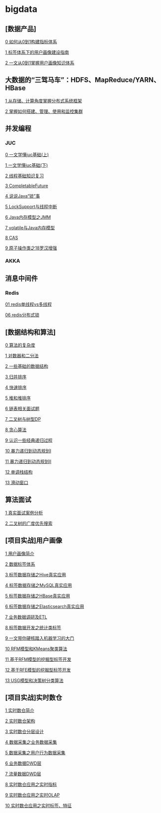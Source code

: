 # bigdata

## [数据产品]

[0 如何从0到1构建指标体系](http://www.woshipm.com/data-analysis/4362509.html)

[1 标签体系下的用户画像建设指南](https://mp.weixin.qq.com/s/rXmZL5-fLo2Zs_WVQM1KUQ)

[2 一文从0到1掌握用户画像知识体系](https://zhuanlan.zhihu.com/p/305181550)

## 大数据的“三驾马车”：HDFS、MapReduce/YARN、HBase

[1 从存储、计算角度掌握分布式系统框架]()

[2 掌握如何搭建、管理、使用和监控集群]()

## 并发编程

### JUC

[0 一文学懂juc基础(上)](https://www.kuangstudy.com/bbs/1374937897278402561)

[1 一文学懂juc基础(下)](https://www.kuangstudy.com/bbs/1374936485165297666)

[2 线程基础知识复习](note/juc/02线程基础知识复习.md)

[3 CompletableFuture](note/juc/03CompletableFuture.md)

[4 说说Java“锁”事]()

[5 LockSupport与线程中断]()

[6 Java内存模型之JMM]()

[7 volatile与Java内存模型]()

[8 CAS]()

[9 原子操作类之18罗汉增强]()

### AKKA


## 消息中间件

### Redis

[01 redis单线程vs多线程](note/消息中间件/redis/01redis单线程VS多线程.md)

[06 redis分布式锁](note/消息中间件/redis/06Redis分布式锁.md)

## [数据结构和算法]

[0 算法的复杂度](note/数据结构与算法/0算法的复杂度.md)

[1 对数器和二分法](note/数据结构与算法/1对数器和二分法.md)

[2 一些基础的数据结构](note/数据结构与算法/2基础的数据结构.md)

[3 归并排序](note/数据结构与算法/3归并排序及其相关面试题.md)

[4 快速排序](note/数据结构与算法/4快速排序.md)

[5 堆和堆排序](https://leetcode-cn.com/problems/sort-an-array/solution/dong-hua-mo-ni-yi-ge-po-dui-pai-wo-gao-l-i6mt/)

[6 链表相关面试题]()

[7 二叉树与树型DP](note/数据结构与算法/7二叉树与树型DP.md)

[8 贪心算法](note/数据结构与算法/8贪心算法.md)

[9 认识一些经典递归过程](note/数据结构与算法/9认识一些经典递归过程.md)

[10 暴力递归到动态规划Ⅰ](note/数据结构与算法/10暴力递归到动态规划Ⅰ.md)

[11 暴力递归到动态规划Ⅱ](note/数据结构与算法/11暴力递归到动态规划Ⅱ.md)

[12 单调栈结构](note/数据结构与算法/12单调栈结构.md)

[13 滑动窗口](note/数据结构与算法/13窗口内最大值或最小值的更新结构.md)

## 算法面试

[1 真实面试案例分析](note/九章算法/1真实面试案例分析.md)

[2 二叉树的广度优先搜索](note/九章算法/2二叉树的广度优先搜索.md)

## [项目实战]用户画像

[1 用户画像简介](note/user-profile/1用户画像简介.md)

[2 数据标签体系](note/user-profile/2数据标签体系.md)

[3 标签数据存储之Hive真实应用](https://github.com/BigDataScholar/TheKingOfBigData/blob/master/note/%E5%AE%9E%E6%88%98%E9%A1%B9%E7%9B%AE/%5B%E7%94%A8%E6%88%B7%E7%94%BB%E5%83%8F%5D%E6%A0%87%E7%AD%BE%E6%95%B0%E6%8D%AE%E5%AD%98%E5%82%A8%E4%B9%8BHive%E7%9C%9F%E5%AE%9E%E5%BA%94%E7%94%A8.md)

[4 标签数据存储之MySQL真实应用](https://github.com/BigDataScholar/TheKingOfBigData/blob/master/note/%E5%AE%9E%E6%88%98%E9%A1%B9%E7%9B%AE/%5B%E7%94%A8%E6%88%B7%E7%94%BB%E5%83%8F%5D%E6%A0%87%E7%AD%BE%E6%95%B0%E6%8D%AE%E5%AD%98%E5%82%A8%E4%B9%8BMySQL%E7%9C%9F%E5%AE%9E%E5%BA%94%E7%94%A8.md)

[5 标签数据存储之HBase真实应用](https://github.com/BigDataScholar/TheKingOfBigData/blob/master/note/%E5%AE%9E%E6%88%98%E9%A1%B9%E7%9B%AE/%5B%E7%94%A8%E6%88%B7%E7%94%BB%E5%83%8F%5D%E6%A0%87%E7%AD%BE%E6%95%B0%E6%8D%AE%E5%AD%98%E5%82%A8%E4%B9%8BHBase%E7%9C%9F%E5%AE%9E%E5%BA%94%E7%94%A8.md)

[6 标签数据存储之Elasticsearch真实应用](https://github.com/BigDataScholar/TheKingOfBigData/blob/master/note/%E5%AE%9E%E6%88%98%E9%A1%B9%E7%9B%AE/%5B%E7%94%A8%E6%88%B7%E7%94%BB%E5%83%8F%5D%E6%A0%87%E7%AD%BE%E6%95%B0%E6%8D%AE%E5%AD%98%E5%82%A8%E4%B9%8BElasticsearch%E7%9C%9F%E5%AE%9E%E5%BA%94%E7%94%A8.md)

[7 业务数据调研及ETL](note/user-profile/7业务数据调研及ETL.md)

[8 标签数据开发之统计类标签](note/user-profile/8标签数据开发之统计类标签.md)

[9 一文带你硬核踏入机器学习的大门](https://mp.weixin.qq.com/s/kArskQAx9Ay4Dd_rpX_HKA)

[10 RFM模型和KMeans聚类算法](https://mp.weixin.qq.com/s/7Zwi0lvpQ4aNbZzb7NfP3g)

[11 基于RFM模型的挖掘型标签开发](https://mp.weixin.qq.com/s/j47Gb2ePFojEY88Bz5pgcg)

[12 基于RFE模型的挖掘型标签开发](https://mp.weixin.qq.com/s/gXGhe4Q9VaQcEaPHV1Ywfw)

[13 USG模型和决策树分类算法](https://mp.weixin.qq.com/s/KazcV9ue8DtHDVAotQKvYA)

## [项目实战]实时数仓

[1 实时数仓简介](https://github.com/fengchi66/realtime-dw/blob/main/docs/0%E9%A1%B9%E7%9B%AE%E7%AE%80%E4%BB%8B.md)

[2 实时数仓架构](https://github.com/fengchi66/realtime-dw/blob/main/docs/2%E5%AE%9E%E6%97%B6%E6%95%B0%E4%BB%93%E6%9E%B6%E6%9E%84.md)

[3 实时数仓分层设计](https://github.com/fengchi66/realtime-dw/blob/main/docs/3%E5%AE%9E%E6%97%B6%E6%95%B0%E4%BB%93%E5%88%86%E5%B1%82%E8%AE%BE%E8%AE%A1.md)

[4 数据采集之业务数据采集](https://github.com/fengchi66/realtime-dw/blob/main/docs/4%E4%B8%9A%E5%8A%A1%E6%95%B0%E6%8D%AE%E9%87%87%E9%9B%86.md)

[5 数据采集之用户行为数据采集](https://github.com/fengchi66/realtime-dw/blob/main/docs/5%E7%94%A8%E6%88%B7%E8%A1%8C%E4%B8%BA%E6%95%B0%E6%8D%AE%E9%87%87%E9%9B%86.md)

[6 业务数据DWD层](https://github.com/fengchi66/realtime-dw/blob/main/docs/6%E4%B8%9A%E5%8A%A1%E6%95%B0%E6%8D%AEDWD%E5%B1%82.md)

[7 流量数据DWD层](https://github.com/fengchi66/realtime-dw/blob/main/docs/7%E6%B5%81%E9%87%8F%E6%95%B0%E6%8D%AEDWD%E5%B1%82.md)

[8 实时数仓应用之实时指标](https://github.com/fengchi66/realtime-dw/blob/main/docs/8%E5%AE%9E%E6%97%B6%E6%8C%87%E6%A0%87.md)

[9 实时数仓应用之实时OLAP](https://github.com/fengchi66/realtime-dw/blob/main/docs/9%E5%AE%9E%E6%97%B6OLAP.md)

[10 实时数仓应用之实时标签、特征]()
